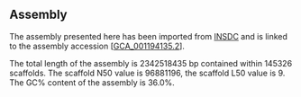 **Assembly**
--------

The assembly presented here has been imported from [INSDC](http://www.insdc.org) and is linked to the assembly accession [[GCA\_001194135.2](http://www.ebi.ac.uk/ena/data/view/GCA_001194135.2)].

The total length of the assembly is 2342518435 bp contained within 145326 scaffolds.
The scaffold N50 value is 96881196, the scaffold L50 value is 9.
The GC% content of the assembly is 36.0%.
